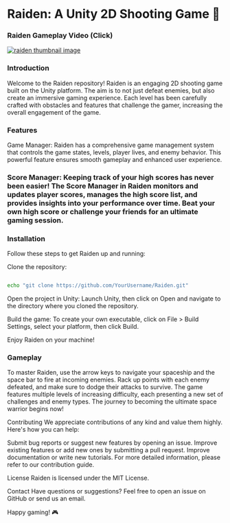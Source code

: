 # Raiden: A Unity 2D Shooting Game 🚀

### Raiden Gameplay Video (Click)
<a href="https://youtu.be/aI9E4yKLZ2Y">
<img src="http://img.youtube.com/vi/aI9E4yKLZ2Y/maxresdefault.jpg" alt="raiden thumbnail image">
</a>

### Introduction
Welcome to the Raiden repository! Raiden is an engaging 2D shooting game built on the Unity platform. The aim is to not just defeat enemies, but also create an immersive gaming experience. Each level has been carefully crafted with obstacles and features that challenge the gamer, increasing the overall engagement of the game.

### Features
Game Manager: Raiden has a comprehensive game management system that controls the game states, levels, player lives, and enemy behavior. This powerful feature ensures smooth gameplay and enhanced user experience.

### Score Manager: Keeping track of your high scores has never been easier! The Score Manager in Raiden monitors and updates player scores, manages the high score list, and provides insights into your performance over time. Beat your own high score or challenge your friends for an ultimate gaming session.

### Installation
Follow these steps to get Raiden up and running:

Clone the repository:
```bash

echo "git clone https://github.com/YourUsername/Raiden.git"

```
Open the project in Unity: Launch Unity, then click on Open and navigate to the directory where you cloned the repository.

Build the game: To create your own executable, click on File > Build Settings, select your platform, then click Build.

Enjoy Raiden on your machine!


### Gameplay
To master Raiden, use the arrow keys to navigate your spaceship and the space bar to fire at incoming enemies. Rack up points with each enemy defeated, and make sure to dodge their attacks to survive. The game features multiple levels of increasing difficulty, each presenting a new set of challenges and enemy types. The journey to becoming the ultimate space warrior begins now!

Contributing
We appreciate contributions of any kind and value them highly. Here's how you can help:

Submit bug reports or suggest new features by opening an issue.
Improve existing features or add new ones by submitting a pull request.
Improve documentation or write new tutorials.
For more detailed information, please refer to our contribution guide.

License
Raiden is licensed under the MIT License.

Contact
Have questions or suggestions? Feel free to open an issue on GitHub or send us an email.

Happy gaming! 🎮
